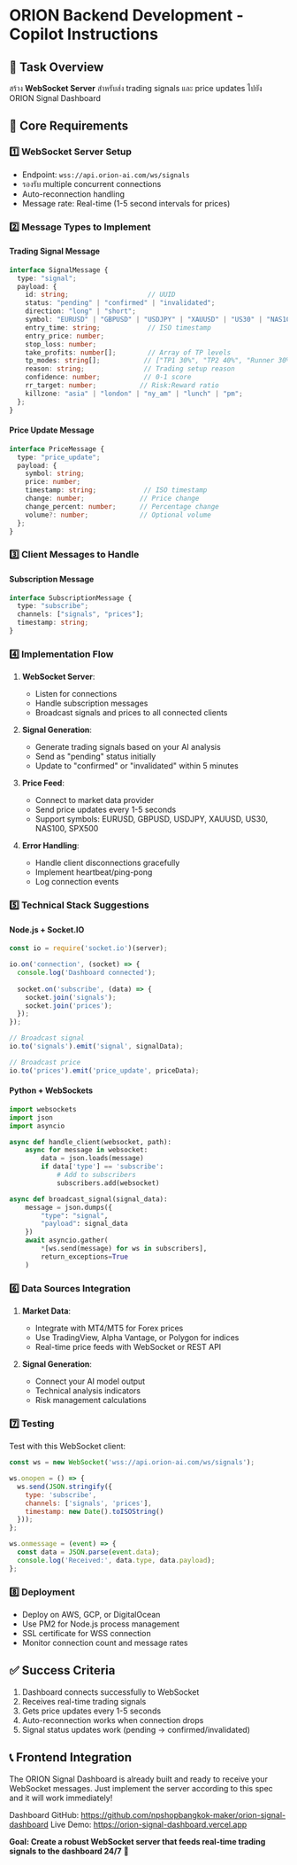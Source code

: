 # ORION Backend Development - Copilot Instructions

## 🎯 Task Overview
สร้าง **WebSocket Server** สำหรับส่ง trading signals และ price updates ไปยัง ORION Signal Dashboard

## 📡 Core Requirements

### 1️⃣ **WebSocket Server Setup**
- Endpoint: `wss://api.orion-ai.com/ws/signals`
- รองรับ multiple concurrent connections
- Auto-reconnection handling
- Message rate: Real-time (1-5 second intervals for prices)

### 2️⃣ **Message Types to Implement**

#### **Trading Signal Message**
```typescript
interface SignalMessage {
  type: "signal";
  payload: {
    id: string;                    // UUID
    status: "pending" | "confirmed" | "invalidated";
    direction: "long" | "short";
    symbol: "EURUSD" | "GBPUSD" | "USDJPY" | "XAUUSD" | "US30" | "NAS100" | "SPX500";
    entry_time: string;            // ISO timestamp
    entry_price: number;
    stop_loss: number;
    take_profits: number[];        // Array of TP levels
    tp_modes: string[];           // ["TP1 30%", "TP2 40%", "Runner 30%"]
    reason: string;               // Trading setup reason
    confidence: number;           // 0-1 score
    rr_target: number;           // Risk:Reward ratio
    killzone: "asia" | "london" | "ny_am" | "lunch" | "pm";
  };
}
```

#### **Price Update Message**
```typescript
interface PriceMessage {
  type: "price_update";
  payload: {
    symbol: string;
    price: number;
    timestamp: string;            // ISO timestamp
    change: number;              // Price change
    change_percent: number;      // Percentage change
    volume?: number;             // Optional volume
  };
}
```

### 3️⃣ **Client Messages to Handle**

#### **Subscription Message**
```typescript
interface SubscriptionMessage {
  type: "subscribe";
  channels: ["signals", "prices"];
  timestamp: string;
}
```

### 4️⃣ **Implementation Flow**

1. **WebSocket Server**:
   - Listen for connections
   - Handle subscription messages
   - Broadcast signals and prices to all connected clients

2. **Signal Generation**:
   - Generate trading signals based on your AI analysis
   - Send as "pending" status initially
   - Update to "confirmed" or "invalidated" within 5 minutes

3. **Price Feed**:
   - Connect to market data provider
   - Send price updates every 1-5 seconds
   - Support symbols: EURUSD, GBPUSD, USDJPY, XAUUSD, US30, NAS100, SPX500

4. **Error Handling**:
   - Handle client disconnections gracefully
   - Implement heartbeat/ping-pong
   - Log connection events

### 5️⃣ **Technical Stack Suggestions**

#### **Node.js + Socket.IO**
```javascript
const io = require('socket.io')(server);

io.on('connection', (socket) => {
  console.log('Dashboard connected');
  
  socket.on('subscribe', (data) => {
    socket.join('signals');
    socket.join('prices');
  });
});

// Broadcast signal
io.to('signals').emit('signal', signalData);

// Broadcast price
io.to('prices').emit('price_update', priceData);
```

#### **Python + WebSockets**
```python
import websockets
import json
import asyncio

async def handle_client(websocket, path):
    async for message in websocket:
        data = json.loads(message)
        if data['type'] == 'subscribe':
            # Add to subscribers
            subscribers.add(websocket)

async def broadcast_signal(signal_data):
    message = json.dumps({
        "type": "signal",
        "payload": signal_data
    })
    await asyncio.gather(
        *[ws.send(message) for ws in subscribers],
        return_exceptions=True
    )
```

### 6️⃣ **Data Sources Integration**

1. **Market Data**:
   - Integrate with MT4/MT5 for Forex prices
   - Use TradingView, Alpha Vantage, or Polygon for indices
   - Real-time price feeds with WebSocket or REST API

2. **Signal Generation**:
   - Connect your AI model output
   - Technical analysis indicators
   - Risk management calculations

### 7️⃣ **Testing**

Test with this WebSocket client:
```javascript
const ws = new WebSocket('wss://api.orion-ai.com/ws/signals');

ws.onopen = () => {
  ws.send(JSON.stringify({
    type: 'subscribe',
    channels: ['signals', 'prices'],
    timestamp: new Date().toISOString()
  }));
};

ws.onmessage = (event) => {
  const data = JSON.parse(event.data);
  console.log('Received:', data.type, data.payload);
};
```

### 8️⃣ **Deployment**

- Deploy on AWS, GCP, or DigitalOcean
- Use PM2 for Node.js process management
- SSL certificate for WSS connection
- Monitor connection count and message rates

## ✅ Success Criteria

1. Dashboard connects successfully to WebSocket
2. Receives real-time trading signals
3. Gets price updates every 1-5 seconds
4. Auto-reconnection works when connection drops
5. Signal status updates work (pending → confirmed/invalidated)

## 📞 Frontend Integration

The ORION Signal Dashboard is already built and ready to receive your WebSocket messages. Just implement the server according to this spec and it will work immediately!

Dashboard GitHub: https://github.com/npshopbangkok-maker/orion-signal-dashboard
Live Demo: https://orion-signal-dashboard.vercel.app

**Goal: Create a robust WebSocket server that feeds real-time trading signals to the dashboard 24/7** 🚀
